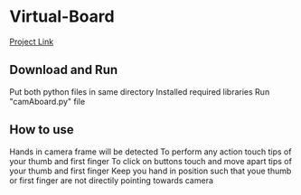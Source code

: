 # Virtual-Board
[Project Link]( https://drive.google.com/file/d/19bZDxkzMq6sB30BRD5LOzWajo4T3hue9/view?usp=sharing)

## Download and Run
Put both python files in same directory
Installed required libraries 
Run "camAboard.py" file

## How to use
Hands in camera frame will be detected
To perform any action touch tips of your thumb and first finger
To click on buttons touch and move apart tips of your thumb and first finger
Keep you hand in position such that youe thumb or first finger are not directily pointing towards camera

